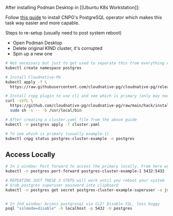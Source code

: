 After installing Podman Desktop in [[Ubuntu K8s Workstation]]:

Follow [this guide](https://github.com/cloudnative-pg/cloudnative-pg/blob/2a104f9f46004413c4af58d2cf43d5233125eb6a/docs/src/quickstart.md) to install CNPG's PostgreSQL operator which makes this task way easier and more capable.

Steps to re-setup (usually need to post system reboot)

- Open Podman Desktop
- Delete original KIND cluster, it's corrupted
- Spin up a new one

```bash
# Not necessary but just to get used to separate this from everything else in k8s
kubectl create namespace postgres

# Install Cloudnative-PG
kubectl apply -f \
  https://raw.githubusercontent.com/cloudnative-pg/cloudnative-pg/release-1.20/releases/cnpg-1.20.2.yaml

# Install cnpg plugin to use cli and see which is primary (only may need to do once)
curl -sSfL \
  https://github.com/cloudnative-pg/cloudnative-pg/raw/main/hack/install-cnpg-plugin.sh | \
  sudo sh -s -- -b /usr/local/bin

# After creating a cluster.yaml file from the above guide
kubectl -n postgres apply -f cluster.yaml

# To see which is primary (usually example-1)
kubectl cnpg status postgres-cluster-example -n postgres
```

## Access Locally
```bash
# In 1 window: Port forward to access the primary locally. From here we can use anything to connect to port 5432!
kubectl -n postgres port-forward postgres-cluster-example-1 5432:5432

# REPEATING JUST THESE 3 STEPS will work until you reboot your system
# Grab postgres superuser password into clipboard
kubectl -n postgres get secret postgres-cluster-example-superuser -o jsonpath='{.data.password}' | base64 --decode | pbcopy


# In 2nd window: Access postgresql via CLI! Disable SSL, less buggy
psql "sslmode=disable" -h localhost -p 5432 -U postgres
```